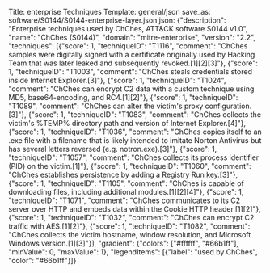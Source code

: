 Title: enterprise Techniques
Template: general/json
save_as: software/S0144/S0144-enterprise-layer.json
json: {"description": "Enterprise techniques used by ChChes, ATT&CK software S0144 v1.0", "name": "ChChes (S0144)", "domain": "mitre-enterprise", "version": "2.2", "techniques": [{"score": 1, "techniqueID": "T1116", "comment": "ChChes samples were digitally signed with a certificate originally used by Hacking Team that was later leaked and subsequently revoked.[1][2][3]"}, {"score": 1, "techniqueID": "T1003", "comment": "ChChes steals credentials stored inside Internet Explorer.[3]"}, {"score": 1, "techniqueID": "T1024", "comment": "ChChes can encrypt C2 data with a custom technique using MD5, base64-encoding, and RC4.[1][2]"}, {"score": 1, "techniqueID": "T1089", "comment": "ChChes can alter the victim's proxy configuration.[3]"}, {"score": 1, "techniqueID": "T1083", "comment": "ChChes collects the victim's %TEMP% directory path and version of Internet Explorer.[4]"}, {"score": 1, "techniqueID": "T1036", "comment": "ChChes copies itself to an .exe file with a filename that is likely intended to imitate Norton Antivirus but has several letters reversed (e.g. notron.exe).[3]"}, {"score": 1, "techniqueID": "T1057", "comment": "ChChes collects its process identifier (PID) on the victim.[1]"}, {"score": 1, "techniqueID": "T1060", "comment": "ChChes establishes persistence by adding a Registry Run key.[3]"}, {"score": 1, "techniqueID": "T1105", "comment": "ChChes is capable of downloading files, including additional modules.[1][2][4]"}, {"score": 1, "techniqueID": "T1071", "comment": "ChChes communicates to its C2 server over HTTP and embeds data within the Cookie HTTP header.[1][2]"}, {"score": 1, "techniqueID": "T1032", "comment": "ChChes can encrypt C2 traffic with AES.[1][2]"}, {"score": 1, "techniqueID": "T1082", "comment": "ChChes collects the victim hostname, window resolution, and Microsoft Windows version.[1][3]"}], "gradient": {"colors": ["#ffffff", "#66b1ff"], "minValue": 0, "maxValue": 1}, "legendItems": [{"label": "used by ChChes", "color": "#66b1ff"}]}